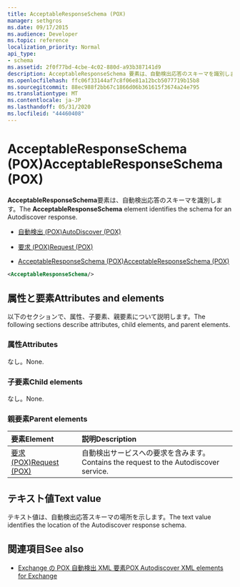 ```yaml
---
title: AcceptableResponseSchema (POX)
manager: sethgros
ms.date: 09/17/2015
ms.audience: Developer
ms.topic: reference
localization_priority: Normal
api_type:
- schema
ms.assetid: 2f0f77bd-4cbe-4c02-880d-a93b387141d9
description: AcceptableResponseSchema 要素は、自動検出応答のスキーマを識別します。
ms.openlocfilehash: ffc06f33144af7c8f06e81a12bcb5077719b15b8
ms.sourcegitcommit: 88ec988f2bb67c1866d06b361615f3674a24e795
ms.translationtype: MT
ms.contentlocale: ja-JP
ms.lasthandoff: 05/31/2020
ms.locfileid: "44460408"
---
```

# <a name="acceptableresponseschema-pox"></a><span data-ttu-id="4c643-103">AcceptableResponseSchema (POX)</span><span class="sxs-lookup"><span data-stu-id="4c643-103">AcceptableResponseSchema (POX)</span></span>

<span data-ttu-id="4c643-104">**AcceptableResponseSchema**要素は、自動検出応答のスキーマを識別します。</span><span class="sxs-lookup"><span data-stu-id="4c643-104">The **AcceptableResponseSchema** element identifies the schema for an Autodiscover response.</span></span> 
  
- [<span data-ttu-id="4c643-105">自動検出 (POX)</span><span class="sxs-lookup"><span data-stu-id="4c643-105">AutoDiscover (POX)</span></span>](autodiscover-pox.md)
  
- [<span data-ttu-id="4c643-106">要求 (POX)</span><span class="sxs-lookup"><span data-stu-id="4c643-106">Request (POX)</span></span>](request-pox.md)
  
- [<span data-ttu-id="4c643-107">AcceptableResponseSchema (POX)</span><span class="sxs-lookup"><span data-stu-id="4c643-107">AcceptableResponseSchema (POX)</span></span>](acceptableresponseschema-pox.md)
  
```xml
<AcceptableResponseSchema/>
```

## <a name="attributes-and-elements"></a><span data-ttu-id="4c643-108">属性と要素</span><span class="sxs-lookup"><span data-stu-id="4c643-108">Attributes and elements</span></span>

<span data-ttu-id="4c643-109">以下のセクションで、属性、子要素、親要素について説明します。</span><span class="sxs-lookup"><span data-stu-id="4c643-109">The following sections describe attributes, child elements, and parent elements.</span></span>
  
### <a name="attributes"></a><span data-ttu-id="4c643-110">属性</span><span class="sxs-lookup"><span data-stu-id="4c643-110">Attributes</span></span>

<span data-ttu-id="4c643-111">なし。</span><span class="sxs-lookup"><span data-stu-id="4c643-111">None.</span></span>
  
### <a name="child-elements"></a><span data-ttu-id="4c643-112">子要素</span><span class="sxs-lookup"><span data-stu-id="4c643-112">Child elements</span></span>

<span data-ttu-id="4c643-113">なし。</span><span class="sxs-lookup"><span data-stu-id="4c643-113">None.</span></span>
  
### <a name="parent-elements"></a><span data-ttu-id="4c643-114">親要素</span><span class="sxs-lookup"><span data-stu-id="4c643-114">Parent elements</span></span>

|<span data-ttu-id="4c643-115">**要素**</span><span class="sxs-lookup"><span data-stu-id="4c643-115">**Element**</span></span>|<span data-ttu-id="4c643-116">**説明**</span><span class="sxs-lookup"><span data-stu-id="4c643-116">**Description**</span></span>|
|:-----|:-----|
|[<span data-ttu-id="4c643-117">要求 (POX)</span><span class="sxs-lookup"><span data-stu-id="4c643-117">Request (POX)</span></span>](request-pox.md) <br/> |<span data-ttu-id="4c643-118">自動検出サービスへの要求を含みます。</span><span class="sxs-lookup"><span data-stu-id="4c643-118">Contains the request to the Autodiscover service.</span></span>  <br/> |
   
## <a name="text-value"></a><span data-ttu-id="4c643-119">テキスト値</span><span class="sxs-lookup"><span data-stu-id="4c643-119">Text value</span></span>

<span data-ttu-id="4c643-120">テキスト値は、自動検出応答スキーマの場所を示します。</span><span class="sxs-lookup"><span data-stu-id="4c643-120">The text value identifies the location of the Autodiscover response schema.</span></span>
  
## <a name="see-also"></a><span data-ttu-id="4c643-121">関連項目</span><span class="sxs-lookup"><span data-stu-id="4c643-121">See also</span></span>

- [<span data-ttu-id="4c643-122">Exchange の POX 自動検出 XML 要素</span><span class="sxs-lookup"><span data-stu-id="4c643-122">POX Autodiscover XML elements for Exchange</span></span>](pox-autodiscover-xml-elements-for-exchange.md)

